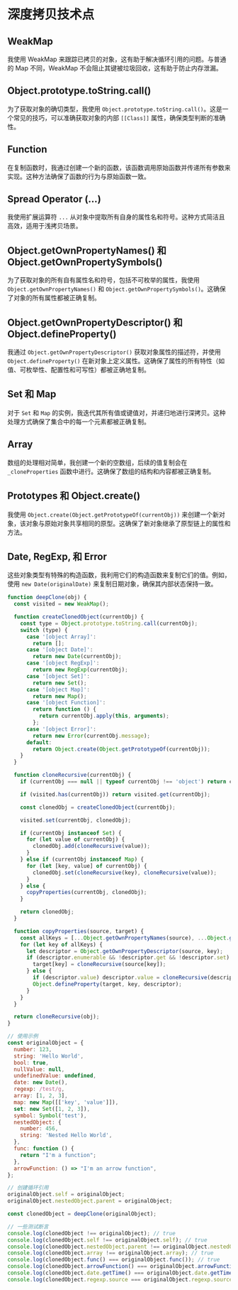 # 深度拷贝技术点

## WeakMap

我使用 WeakMap 来跟踪已拷贝的对象，这有助于解决循环引用的问题。与普通的 Map 不同，WeakMap 不会阻止其键被垃圾回收，这有助于防止内存泄漏。

## Object.prototype.toString.call()

为了获取对象的确切类型，我使用 `Object.prototype.toString.call()`。这是一个常见的技巧，可以准确获取对象的内部 `[[Class]]` 属性，确保类型判断的准确性。

## Function

在复制函数时，我通过创建一个新的函数，该函数调用原始函数并传递所有参数来实现。这种方法确保了函数的行为与原始函数一致。

## Spread Operator (...)

我使用扩展运算符 `...` 从对象中提取所有自身的属性名和符号。这种方式简洁且高效，适用于浅拷贝场景。

## Object.getOwnPropertyNames() 和 Object.getOwnPropertySymbols()

为了获取对象的所有自有属性名和符号，包括不可枚举的属性，我使用 `Object.getOwnPropertyNames()` 和 `Object.getOwnPropertySymbols()`。这确保了对象的所有属性都被正确复制。

## Object.getOwnPropertyDescriptor() 和 Object.defineProperty()

我通过 `Object.getOwnPropertyDescriptor()` 获取对象属性的描述符，并使用 `Object.defineProperty()` 在新对象上定义属性。这确保了属性的所有特性（如值、可枚举性、配置性和可写性）都被正确地复制。

## Set 和 Map

对于 `Set` 和 `Map` 的实例，我迭代其所有值或键值对，并递归地进行深拷贝。这种处理方式确保了集合中的每一个元素都被正确复制。

## Array

数组的处理相对简单，我创建一个新的空数组，后续的值复制会在 `_cloneProperties` 函数中进行。这确保了数组的结构和内容都被正确复制。

## Prototypes 和 Object.create()

我使用 `Object.create(Object.getPrototypeOf(currentObj))` 来创建一个新对象，该对象与原始对象共享相同的原型。这确保了新对象继承了原型链上的属性和方法。

## Date, RegExp, 和 Error

这些对象类型有特殊的构造函数，我利用它们的构造函数来复制它们的值。例如，使用 `new Date(originalDate)` 来复制日期对象，确保其内部状态保持一致。

```javascript
function deepClone(obj) {
  const visited = new WeakMap();

  function createClonedObject(currentObj) {
    const type = Object.prototype.toString.call(currentObj);
    switch (type) {
      case '[object Array]':
        return [];
      case '[object Date]':
        return new Date(currentObj);
      case '[object RegExp]':
        return new RegExp(currentObj);
      case '[object Set]':
        return new Set();
      case '[object Map]':
        return new Map();
      case '[object Function]':
        return function () {
          return currentObj.apply(this, arguments);
        };
      case '[object Error]':
        return new Error(currentObj.message);
      default:
        return Object.create(Object.getPrototypeOf(currentObj));
    }
  }

  function cloneRecursive(currentObj) {
    if (currentObj === null || typeof currentObj !== 'object') return currentObj;

    if (visited.has(currentObj)) return visited.get(currentObj);

    const clonedObj = createClonedObject(currentObj);

    visited.set(currentObj, clonedObj);

    if (currentObj instanceof Set) {
      for (let value of currentObj) {
        clonedObj.add(cloneRecursive(value));
      }
    } else if (currentObj instanceof Map) {
      for (let [key, value] of currentObj) {
        clonedObj.set(cloneRecursive(key), cloneRecursive(value));
      }
    } else {
      copyProperties(currentObj, clonedObj);
    }

    return clonedObj;
  }

  function copyProperties(source, target) {
    const allKeys = [...Object.getOwnPropertyNames(source), ...Object.getOwnPropertySymbols(source)];
    for (let key of allKeys) {
      let descriptor = Object.getOwnPropertyDescriptor(source, key);
      if (descriptor.enumerable && !descriptor.get && !descriptor.set) {
        target[key] = cloneRecursive(source[key]);
      } else {
        if (descriptor.value) descriptor.value = cloneRecursive(descriptor.value);
        Object.defineProperty(target, key, descriptor);
      }
    }
  }

  return cloneRecursive(obj);
}

// 使用示例
const originalObject = {
  number: 123,
  string: 'Hello World',
  bool: true,
  nullValue: null,
  undefinedValue: undefined,
  date: new Date(),
  regexp: /test/g,
  array: [1, 2, 3],
  map: new Map([['key', 'value']]),
  set: new Set([1, 2, 3]),
  symbol: Symbol('test'),
  nestedObject: {
    number: 456,
    string: 'Nested Hello World',
  },
  func: function () {
    return "I'm a function";
  },
  arrowFunction: () => "I'm an arrow function",
};

// 创建循环引用
originalObject.self = originalObject;
originalObject.nestedObject.parent = originalObject;

const clonedObject = deepClone(originalObject);

// 一些测试断言
console.log(clonedObject !== originalObject); // true
console.log(clonedObject.self !== originalObject.self); // true
console.log(clonedObject.nestedObject.parent !== originalObject.nestedObject.parent); // true
console.log(clonedObject.array !== originalObject.array); // true
console.log(clonedObject.func() === originalObject.func()); // true
console.log(clonedObject.arrowFunction() === originalObject.arrowFunction()); // true
console.log(clonedObject.date.getTime() === originalObject.date.getTime()); // true
console.log(clonedObject.regexp.source === originalObject.regexp.source); // true
```
